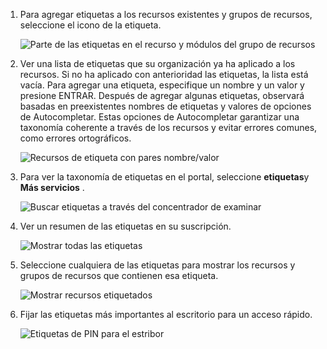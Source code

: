 1. Para agregar etiquetas a los recursos existentes y grupos de recursos, seleccione el icono de la etiqueta. 

     ![Parte de las etiquetas en el recurso y módulos del grupo de recursos](./media/resource-manager-tag-resources/select-tag-icon.png)

1. Ver una lista de etiquetas que su organización ya ha aplicado a los recursos. Si no ha aplicado con anterioridad las etiquetas, la lista está vacía. Para agregar una etiqueta, especifique un nombre y un valor y presione ENTRAR. Después de agregar algunas etiquetas, observará basadas en preexistentes nombres de etiquetas y valores de opciones de Autocompletar. Estas opciones de Autocompletar garantizar una taxonomía coherente a través de los recursos y evitar errores comunes, como errores ortográficos.

     ![Recursos de etiqueta con pares nombre/valor](./media/resource-manager-tag-resources/tag-resources.png)

1. Para ver la taxonomía de etiquetas en el portal, seleccione **etiquetas**y **Más servicios** .

     ![Buscar etiquetas a través del concentrador de examinar](./media/resource-manager-tag-resources/browse-tags.png)

1. Ver un resumen de las etiquetas en su suscripción.

     ![Mostrar todas las etiquetas](./media/resource-manager-tag-resources/tag-taxonomy.png)

1. Seleccione cualquiera de las etiquetas para mostrar los recursos y grupos de recursos que contienen esa etiqueta.

     ![Mostrar recursos etiquetados](./media/resource-manager-tag-resources/show-tagged-resources.png)

1. Fijar las etiquetas más importantes al escritorio para un acceso rápido.

     ![Etiquetas de PIN para el estribor](./media/resource-manager-tag-resources/show-pinned-tag.png)
